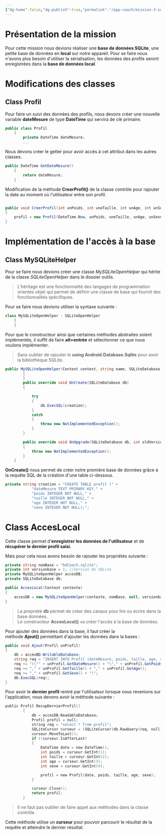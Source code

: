 ```yaml
---
{"dg-home":false,"dg-publish":true,"permalink":"/app-coach/mission-3-sq-lite/","dgPassFrontmatter":true}
---
```



# Présentation de la mission

Pour cette mission nous devions réaliser une **base de données SQLite**, une petite base de données en **local** sur notre appareil. Pour se faire nous n'avons plus besoin d'utiliser la sérialisation, les données des profils seront enregistrées dans la **base de données local**.

# Modifications des classes

## Class Profil

Pour faire un suivi des données des profils, nous devons créer une nouvelle variable **dateMesure** de type **DateTime** qui servira de clé primaire.

```C#
public class Profil
    {
        private DateTime dateMesure;
        ...
```

Nous devons créer le getter pour avoir accès à cet attribut dans les autres classes.

```C#
public DateTime GetDateMesure()
    {
        return dateMesure;
    }
```

Modification de la méthode **CreerProfil()** de la classe contrôle pour rajouter la date au moment où l'utilisateur entre son profil.

```C#

public void CreerProfil(int unPoids, int uneTaille, int unAge, int unSexe)
{
    profil = new Profil(DateTime.Now, unPoids, uneTaille, unAge, unSexe);
}
```


# Implémentation de l'accès à la base

## Class MySQLiteHelper

Pour se faire nous devions créer une classe _MySQLiteOpenHelper_ qui hérite de la classe _SQLiteOpenHelper_ dans le dossier outils.

> L’héritage est une fonctionnalité des langages de programmation orientés objet qui permet de définir une classe de base qui fournit des fonctionnalités spécifiques.

Pour se faire nous devions utiliser la syntaxe suivante :

```C#
class MySQLiteOpenHelper : SQLiteOpenHelper
    {
    }
```

Pour que le constructeur ainsi que certaines méthodes abstraites soient implémentés, il suffit de faire **alt+entrée** et sélectionner ce que nous voulons implémenter.

> Sans oublier de rajouter le **using Android.Database.Sqlite** pour avoir la bibliothèque SQLite.

```C#
public MySQLiteOpenHelper(Context context, string name, SQLiteDatabase.ICursorFactory factory, int version) : base(context, name, factory, version)
        {
        }
        public override void OnCreate(SQLiteDatabase db)
        {

            try
            {
                db.ExecSQL(creation);
            }
            catch
            {
                throw new NotImplementedException();
            }
        }

        public override void OnUpgrade(SQLiteDatabase db, int oldVersion, int newVersion)
        {
            throw new NotImplementedException();
        }
    }
```

**OnCreate()** nous permet de créer notre première base de données grâce à la requête SQL de la création d'une table ci-dessous.

```C#
private string creation = "CREATE TABLE profil (" +
            "dateMesure TEXT PRIMARY KEY," +
            "poids INTEGER NOT NULL," +
            "taille INTEGER NOT NULL," +
            "age INTEGER NOT NULL," +
            "sexe INTEGER NOT NULL);";
```

# Class AccesLocal

Cette classe permet d'**enregistrer les données de l'utilisateur** et de **récupérer le dernier profil saisi**. 

Mais pour cela nous avons besoin de rajouter les propriétés suivante :

```C#
private string nomBase = "bdCoach.sqlite";
private int versionbase = 1; //Version de SQLite
private MySQLiteOpenHelper accesDB;
private SQLiteDatabase db;

public AccesLocal(Context contexte)
{
    accesDB = new MySQLiteOpenHelper(contexte, nomBase, null, versionbase);
}
```

> La propriété **db** permet de créer des canaux pour lire ou écrire dans la base données.  
> Le constructeur **AccesLocal()** va créer l'accès à la base de données.

Pour ajouter des données dans la base, il faut créer la méthode **Ajout()** permettant d'ajouter les données dans la bases :

```C#
public void Ajout(Profil unProfil)
{
    db = accesBD.WritableDatabase;
    string req = "INSERT INTO Profil (dateMesure, poids, taille, age, sexe) VALUES ";
    req += "(\"" + unProfil.GetDateMesure() + "\"," + unProfil.GetPoids();
    req += "," + unProfil.GetTaille() + "," + unProfil.GetAge();
    req += "," + unProfil.GetSexe() + ")";
    db.ExecSQL(req);
}
```

Pour avoir le **dernier profil** rentré par l'utilisateur lorsque nous revenions sur l'application, nous devons avoir la méthode suivante :

```c
public Profil RecupDernierProfil()
        {
            db = accesDB.ReadableDatabase;
            Profil profil = null;
            string req = "select * from profil";
            SQLiteCursor curseur = (SQLiteCursor)db.RawQuery(req, null);
            curseur.MoveToLast();
            if (!curseur.IsAfterLast)
            {
                DateTime date = new DateTime();
                int poids = curseur.GetInt(1);
                int taille = curseur.GetInt(2);
                int age = curseur.GetInt(3);
                int sexe = curseur.GetInt(4);

                profil = new Profil(date, poids, taille, age, sexe);
            }

            curseur.Close();
            return profil;
        }
```

> Il ne faut pas oublier de faire appel aux méthodes dans la classe contrôle.

Cette méthode utilise un **curseur** pour pouvoir parcourir le résultat de la requête et atteindre le dernier résultat.
